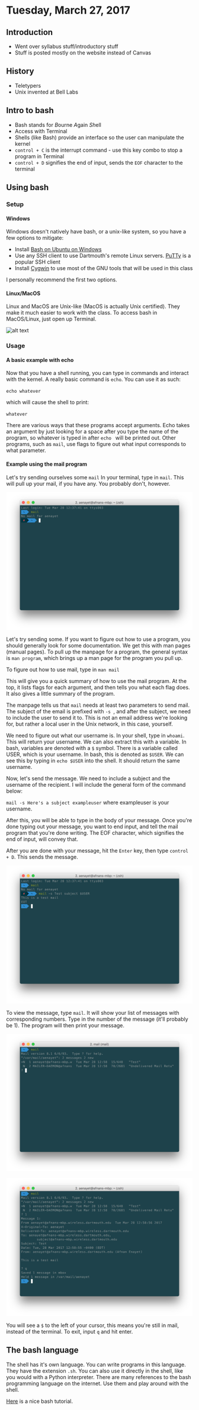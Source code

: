 # Tuesday, March 27, 2017 

## Introduction
- Went over syllabus stuff/introductory stuff
- Stuff is posted mostly on the website instead of Canvas

## History
- Teletypers
- Unix invented at Bell Labs

## Intro to bash
- Bash stands for *B*ourne *A*gain *Sh*ell
- Access with Terminal
- Shells (like Bash) provide an interface so the user can manipulate the 
kernel
- `control + C` is the interrupt command - use this key combo to stop a program 
in Terminal
- `control + D` signifies the end of input, sends the `EOF` character to the 
terminal

## Using bash

### Setup

#### Windows
Windows doesn't natively have bash, or a unix-like system, so you have a few 
options to mitigate:
- Install [Bash on Ubuntu on Windows](https://msdn.microsoft.com/en-us/commandline/wsl/about)
- Use any SSH client to use Dartmouth's remote Linux servers. [PuTTy](http://www.putty.org) is a 
popular SSH client
- Install [Cygwin](http://www.cygwin.com) to use most of the GNU tools that will be used 
in this class

I personally recommend the first two options.

#### Linux/MacOS
Linux and MacOS are Unix-like (MacOS is actually Unix certified). They make it much 
easier to work with the class. To access bash in MacOS/Linux, just open up Terminal.

![alt text](TODO "Screenshot of a shell on MacOS")

### Usage

#### A basic example with echo
Now that you have a shell running, you can type in commands and interact with the kernel. 
A really basic command is `echo`. You can use it as such:

`echo whatever`

which will cause the shell to print:

`whatever`

There are various ways that these programs accept arguments. Echo takes an argument 
by just looking for a space after you type the name of the program, so whatever is typed in 
after `echo ` will be printed out. Other programs, such as `mail`, use flags to figure out 
what input corresponds to what parameter.

#### Example using the mail program
Let's try sending ourselves some `mail`
In your terminal, type in `mail`. This will pull up your mail, if you have any. 
You probably don't, however. 

![alt-text](https://github.com/afnanenayet/CS-50-notes/blob/master/media/mail_example/empty_mail.png?raw=true)

Let's try sending some. If you want to figure out how to use a program, you should 
generally look for some documentation. We get this with man pages (manual pages). 
To pull up the manpage for a program, the general syntax is `man program`, which brings 
up a man page for the program you pull up.

To figure out how to use mail, type in `man mail`

This will give you a quick summary of how to use the mail program. At the top, it lists 
flags for each argument, and then tells you what each flag does. It also gives a little 
summary of the program.

The manpage tells us that `mail` needs at least two parameters to send mail. The subject 
of the email is prefixed with `-s `, and after the subject, we need to include the user to 
send it to. This is not an email address we're looking for, but rather a local user in the 
Unix network, in this case, yourself.

We need to figure out what our username is. In your shell, type in `whoami`. This will return 
your username. We can also extract this with a variable. In bash, variables are denoted with a `$` 
symbol. There is a variable called USER, which is your username. In bash, this is denoted as 
`$USER`. We can see this by typing in `echo $USER` into the shell. It should return the same username. 

Now, let's send the message. We need to include a subject and the username of the recipient. I will include 
the general form of the command below:

`mail -s Here's a subject exampleuser` where exampleuser is your username.

After this, you will be able to type in the body of your message. Once you're done 
typing out your message, you want to end input, and tell the mail program that 
you're done writing. The EOF character, which signifies the end of input, will 
convey that.

After you are done with your message, hit the `Enter` key, then type `control + D`. 
This sends the message. 

![alt-text](https://github.com/afnanenayet/CS-50-notes/raw/master/media/mail_example/send_mail_example.png)

To view the message, type `mail`. It will show your list of messages with corresponding 
numbers. Type in the number of the message (it'll probably be 1). The program will then 
print your message. 

![alt-text](https://github.com/afnanenayet/CS-50-notes/raw/master/media/mail_example/view_mail_subjects.png)

![alt-text](https://github.com/afnanenayet/CS-50-notes/raw/master/media/mail_example/view_individual_mail.png)

You will see a `$` to the left of your cursor, this means you're still in mail, instead of 
the terminal. To exit, input `q` and hit enter.

## The bash language
The shell has it's own language. You can write programs in this language. They have the 
extension `.sh`. You can also use it directly in the shell, like you would with a Python interpreter. 
There are many references to the bash programming language on the internet. Use them and play around 
with the shell.

[Here](http://www.tldp.org/LDP/Bash-Beginners-Guide/html/) is a nice bash tutorial.
